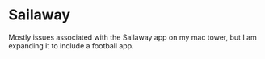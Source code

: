 # Sailaway
Mostly issues associated with the Sailaway app on my mac tower, but I am expanding it to include a football app.
